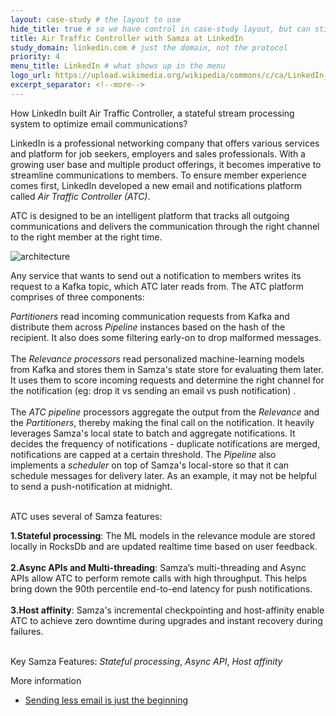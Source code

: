 ```yaml
---
layout: case-study # the layout to use
hide_title: true # so we have control in case-study layout, but can still use page
title: Air Traffic Controller with Samza at LinkedIn
study_domain: linkedin.com # just the domain, not the protocol
priority: 4
menu_title: LinkedIn # what shows up in the menu
logo_url: https://upload.wikimedia.org/wikipedia/commons/c/ca/LinkedIn_logo_initials.png
excerpt_separator: <!--more-->
---
```

<!--
   Licensed to the Apache Software Foundation (ASF) under one or more
   contributor license agreements.  See the NOTICE file distributed with
   this work for additional information regarding copyright ownership.
   The ASF licenses this file to You under the Apache License, Version 2.0
   (the "License"); you may not use this file except in compliance with
   the License.  You may obtain a copy of the License at

       http://www.apache.org/licenses/LICENSE-2.0

   Unless required by applicable law or agreed to in writing, software
   distributed under the License is distributed on an "AS IS" BASIS,
   WITHOUT WARRANTIES OR CONDITIONS OF ANY KIND, either express or implied.
   See the License for the specific language governing permissions and
   limitations under the License.
-->

How LinkedIn built Air Traffic Controller, a stateful stream processing system to optimize email communications?

<!--more-->

LinkedIn is a professional networking company that offers various services and platform for job seekers, employers and sales professionals. With a growing user base and multiple product offerings, it becomes imperative to streamline communications to members. To ensure member experience comes first, LinkedIn developed a new email and notifications platform called *Air Traffic Controller (ATC)*.

ATC is designed to be an intelligent platform that tracks all outgoing communications and delivers the communication through the right channel to the right member at the right time.

<img src="/img/{{site.version}}/case-studies/linkedin-atc-samza-pipeline.png" alt="architecture" style="max-width: 80%; height: auto;" onclick="window.open(this.src)"/>

Any service that wants to send out a notification to members writes its request to a Kafka topic, which ATC later reads from. The ATC platform comprises of three components: <br/>

_Partitioners_ read incoming communication requests from Kafka and distribute them across _Pipeline_ instances based on the hash of the recipient. It also does some
filtering early-on to drop malformed messages. <br/><br/>
The _Relevance processors_ read personalized machine-learning models from Kafka and stores them in Samza's state store for evaluating them later. It uses them to score incoming requests and determine the right channel for the notification (eg: drop it vs sending an email vs push notification) . <br/><br/>
The _ATC pipeline_ processors aggregate the output from the _Relevance_ and the _Partitioners_, thereby making the final call on the notification. It heavily leverages Samza's local state to batch and aggregate notifications. It decides the frequency of notifications - duplicate notifications are merged, notifications are capped at a certain threshold. The _Pipeline_ also implements a _scheduler_ on top of Samza's local-store so that it can schedule messages for delivery later. As an example, it may not be helpful to send a push-notification at midnight. <br/><br/>


ATC uses several of Samza features:

**1.Stateful processing**: The ML models in the relevance module are stored locally in RocksDb and are updated realtime time based on user feedback. <br/><br/>
**2.Async APIs and Multi-threading**: Samza’s multi-threading and Async APIs allow ATC to perform remote calls with high throughput. This helps bring down the 90th percentile end-to-end latency for push notifications. <br/><br/>
**3.Host affinity**: Samza's incremental checkpointing and host-affinity enable ATC to achieve zero downtime during upgrades and instant recovery during failures. <br/><br/>

Key Samza Features: *Stateful processing*, *Async API*, *Host affinity*

More information

- [Sending less email is just the beginning](https://blog.linkedin.com/2015/11/10/sending-less-email-is-just-the-beginning)
